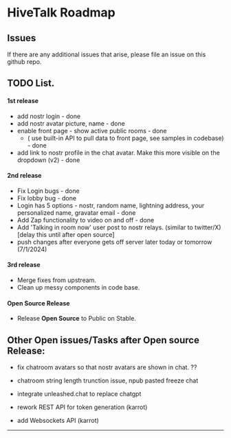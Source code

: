 # HiveTalk Roadmap

## Issues
If there are any additional issues that arise, please file an issue on this github repo.


## TODO List. 

#### 1st release

-   add nostr login - done
-   add nostr avatar picture, name - done
-   enable front page - show active public rooms - done
    - ( use built-in API to pull data to front page, see samples in codebase) - done
-   add link to nostr profile in the chat avatar.  Make this more visible on the dropdown (v2) - done

#### 2nd release

-  Fix Login bugs - done
-  Fix lobby bug - done
-  Login has 5 options - nostr, random name, lightning address, your personalized name, gravatar email - done
-  Add Zap functionality to video on and off  - done
-  Add 'Talking in room now' user post to nostr relays. (similar to twitter/X) [delay this until after open source]
-  push changes after everyone gets off server later today or tomorrow (7/1/2024)

#### 3rd release

-   Merge fixes from upstream.
-   Clean up messy components in code base.

#### Open Source Release
-   Release **Open Source** to Public on Stable.


## Other Open issues/Tasks after Open source Release:
- fix chatroom avatars so that nostr avatars are shown in chat. ??
- chatroom string length trunction issue, npub pasted freeze chat
- integrate unleashed.chat to replace chatgpt

- rework REST API for token generation (karrot)
- add Websockets API (karrot)


<hr>
